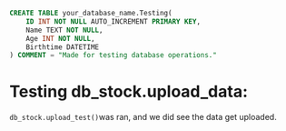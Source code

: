 ```sql
CREATE TABLE your_database_name.Testing(
    ID INT NOT NULL AUTO_INCREMENT PRIMARY KEY,
    Name TEXT NOT NULL,
    Age INT NOT NULL,
    Birthtime DATETIME
) COMMENT = "Made for testing database operations."
```

# Testing db_stock.upload_data:
`db_stock.upload_test()`was ran, and we did see the data get uploaded.